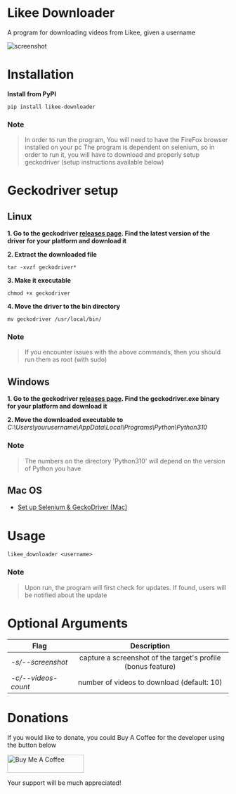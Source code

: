 # Likee Downloader
A program for downloading videos from Likee, given a username

![screenshot](https://user-images.githubusercontent.com/74001397/191549849-07f151c5-4f42-4c71-ae9c-ceabe24c54d3.png)

# Installation
**Install from PyPI**
```
pip install likee-downloader
```

### Note
> In order to run the program, You will need to have the FireFox browser installed on your pc
> The program is dependent on selenium, so in order to run it, you will have to download and properly setup geckodriver (setup instructions available below)
>> 

# Geckodriver setup
## Linux
**1. Go to the geckodriver [releases page](https://github.com/mozilla/geckodriver/releases/). Find the latest version of the driver for your platform and download it**

**2. Extract the downloaded file**
```
tar -xvzf geckodriver*
```

**3. Make it executable**
```
chmod +x geckodriver
```

**4. Move the driver to the bin directory**
```
mv geckodriver /usr/local/bin/
```

### Note
> If you encounter issues with the above commands, then you should run them as root (with sudo)


## Windows
**1. Go to the geckodriver [releases page](https://github.com/mozilla/geckodriver/releases/). Find the geckodriver.exe binary for your platform and download it**

**2. Move the downloaded executable to** *C:\Users\yourusername\AppData\Local\Programs\Python\Python310*

### Note
> The numbers on the directory 'Python310' will depend on the version of Python you have

## Mac OS
* [Set up Selenium & GeckoDriver (Mac)](https://medium.com/dropout-analytics/selenium-and-geckodriver-on-mac-b411dbfe61bc)


# Usage
```
likee_downloader <username>
```

### Note
> Upon run, the program will first check for updates. If found, users will be notified about the update


# Optional Arguments
| Flag | Description |
|---------|:-----------:|
| *-s/--screenshot* | capture a screenshot of the target's profile (bonus feature) |
| *-c/--videos-count* | number of videos to download (default: 10) |

# Donations
If you would like to donate, you could Buy A Coffee for the developer using the button below

<a href="https://www.buymeacoffee.com/189381184" target="_blank"><img src="https://cdn.buymeacoffee.com/buttons/default-orange.png" alt="Buy Me A Coffee" height="41" width="174"></a>

Your support will be much appreciated!
